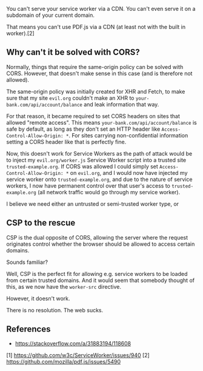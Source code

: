 You can't serve your service worker via a CDN. You can't even serve it on a subdomain of your current domain.

That means you can't use PDF.js via a CDN (at least not with the built in worker).[2]

Why can't it be solved with CORS?
---------------------------------
Normally, things that require the same-origin policy can be solved with CORS.
However, that doesn't make sense in this case (and is therefore not allowed).

The same-origin policy was initially created for XHR and Fetch, to make sure that my site `evil.org`
couldn't make an XHR to `your-bank.com/api/account/balance` and leak information that way.

For that reason, it became required to set CORS headers on sites that allowed "remote access".
This means `your-bank.com/api/account/balance` is safe by default, as long as they don't
set an HTTP header like `Access-Control-Allow-Origin: *`. For sites carrying non-confidential information
setting a CORS header like that is perfectly fine.

Now, this doesn't work for Service Workers as the path of attack would be to inject
my `evil.org/worker.js` Service Worker script into a trusted site `trusted-example.org`.
If CORS was allowed I could simply set `Access-Control-Allow-Origin: *` on `evil.org`,
and I would now have injected my service worker onto `trusted-example.org`, and 
due to the nature of service workers, I now have permanent control over that
user's access to `trusted-example.org` (all network traffic would go through
my service worker).

I believe we need either an untrusted or semi-trusted worker type, or 

CSP to the rescue
-----------------
CSP is the dual opposite of CORS, allowing the server where the request originates
control whether the browser should be allowed to access certain domains.

Sounds familiar?

Well, CSP is the perfect fit for allowing e.g. service workers to be loaded from
certain trusted domains. And it would seem that somebody thought of this, as we
now have the `worker-src` directive.

However, it doesn't work.

There is no resolution. The web sucks.

References
----------
* https://stackoverflow.com/a/31883194/118608

[1] https://github.com/w3c/ServiceWorker/issues/940
[2] https://github.com/mozilla/pdf.js/issues/5490
